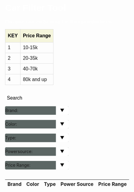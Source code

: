 <meta name="viewport" content="width=device-width, initial-scale=1.0">

<html>
    <h1> Car Filter Tool </h1>
       <p>Find your ideal car by using the filters provided below</p>
          <table id="prices">
            <tr>
                <th>KEY</th>
                <th>Price Range</th>
            </tr>
            <tr>
                <td>1</td>
                <td>10-15k</td>
            </tr>
            <tr>
                <td>2</td>
                <td>20-35k</td>
            </tr>
             <tr>
                <td>3</td>
                <td>40-70k</td>
            </tr>
             <tr>
                <td>4</td>
                <td>80k and up</td>
            </tr>
          </table>
            <br>
            <button class="searchbutton" id="search_button">Search</button>
            <div>
                <br>
                <div class="select">
                    <form>
                    <label for="brand"> Brand:</label>
                        <select name="brand" id="brand">  
                            <option value=""> </option>
                            <option value="Honda">Honda</option>
                            <option value="Hyundai">Hyundai</option>
                            <option value="Toyota">Toyota</option>
                            <option value="Chevrolet">Chevrolet</option>
                            <option value="Lexus">Lexus</option>
                            <option value="Tesla">Tesla</option>
                            <option value="Ferrari">Ferrari</option>
                            <option value="Mercedes">Mercedes</option>
                            <option value="Kia">Kia</option>
                            <option value="Mazda">Mazda</option>
                            <option value="Nissan">Nissan</option>
                            <option value="Jeep">Jeep</option>
                            <option value="Acura">Acura</option>
                            <option value="Dodge">Dodge</option>
                            <option value="Ford">Ford</option>
                            <option value="Subaru">Subaru</option>
                            <option value="Audi">Audi</option>
                            <option value="BMW">BMW</option>
                        </select>
                    </form>
                </div>
                <br>
                <div class="select">
                    <form>
                    <label for="color"> Color:</label>
                        <select name="color" id="color">  
                            <option value=""> </option>
                            <option value="blue">Blue</option>
                            <option value="yellow">Yellow</option>
                            <option value="black">Black</option>
                            <option value="gray">Gray</option>
                            <option value="white">White</option>
                            <option value="red">Red</option>
                            <option value="silver">Silver</option>
                        </select>
                    </form>
                </div>
                <br>
                <div class="select">
                    <form>
                    <label for="type"> Type:</label>
                        <select name="type" id="type">  
                            <option value=""> </option>
                            <option value="suv">SUV</option>
                            <option value="truck">Truck</option>
                            <option value="sedan">Sedan</option>
                            <option value="sports">Sports</option>
                        </select>
                    </form>
                 </div>
                 <br>
                 <div class="select">
                    <form>
                    <label for="powersource"> Powersource:</label>
                        <select name="powersource" id="powersource">
                            <option value=""> </option>  
                            <option value="ice">ICE</option>
                            <option value="hybrid">Hybrid</option>
                            <option value="electric">Electric</option>
                        </select>
                    </form>
                 </div>
                 <br>
                 <div class="select">
                    <form>
                    <label for="pricerange"> Price Range:</label>
                        <select name="pricerange" id="pricerange">  
                            <option value=""> </option>
                            <option value="1">1</option>
                            <option value="2">2</option>
                            <option value="3">3</option>
                            <option value="3">4</option>
                        </select>
                    </form>
                </div>
                <br>
                <table class="table-latitude">
                <thead>
                    <tr>
                        <th>Brand</th>
                        <th>Color</th> 
                        <th>Type</th>
                        <th>Power Source</th>
                        <th>Price Range</th>
                    </tr>
                    </thead>
                     <tbody id="result">
                    </tbody>
                </table>
            </div>
  </html>

<style>
    select {
        -webkit-appearance:none;
        -moz-appearance:none;
        -ms-appearance:none;
        appearance:none;
        outline:0;
        box-shadow:none;
        border:0!important;
        background: #5c6664;
        background-image: none;
    }

    select:: -ms-expand {
        display: none;
    }

    .select {
        position: relative;
        display: flex;
        width: 15em;
        height: 2em;
        line-height: 2;
        background: #5c6664;
        overflow: hidden;
        border-radius: .25em;
    }

    select {
        flex: 1;
        padding: 0 .5em;
        color: #fff;
        cursor: pointer;
        font-size: 1em;
        font-family: "Kanit", sans-serif;
    }

    .select::after {
        content: '\25BC';
        position: absolute;
        top:0;
        right: 0;
        padding: 0 1em;
        background: #fff;
        cursor: pointer;
        pointer-events:none;
        transition: .25s all ease;
        color: black;
    }

    .select:hover::after {
        color: navy;
    }

    .searchbutton {
        background-color: white;
        border-radius: 8px;
        color: black;
        border: none;
        margin: 0;
        font-family: "Kanit", sans-serif;
        font-size: 16px;
    }

    .searchbutton:hover {
        color: rgb(4, 4, 43);
    }

    h1 {
        font-family: "Kanit", sans-serif;
        font-size: 30px;
        color: white;
    }

    p {
        font-family: "Kanit", sans-serif;
        font-size: 15px;
        color: white;
    }

    #prices {
    font-family: "Kanit", sans-serif;
    border-collapse: collapse;
    table-layout: fixed;
    }

    #prices td, #prices th {
    border: 1px solid #ddd;
    padding: 8px;
    }

    #prices th {
    padding-top: 12px;
    padding-bottom: 12px;
    text-align: left;
    background-color: beige;
    color: black;
    }

</style>


<script>
    const btnSearch = document.getElementById("search_button");
    const resultContainer = document.getElementById("result");
    const brand_filter = document.getElementById("brand");
    const color_filter = document.getElementById("color");
    const type_filter = document.getElementById("type");
    const powersource_filter = document.getElementById("powersource");
    const pricerange_filter = document.getElementById("pricerange");

    let all_cars;
    getAllCars();

    btnSearch.addEventListener('click', (event) => {
          console.log("Search Clicked!");
          clearTable();
          
          var car_brand_value = brand_filter.value;
          var car_color_value = color_filter.value; 
          var car_type_value = type_filter.value; //sets variable to the value of the filter that the user selects
          var car_powersource_value = powersource_filter.value;
          var car_pricerange_value = pricerange_filter.value; 

          var car_list = getCarResults(car_brand_value, car_color_value, car_type_value, car_powersource_value, car_pricerange_value); //setting car_list to the result gotten in the function getCarResults

          if (car_list.length === 0) {
            alert('No Cars Found')
            return
          }

          console.log("Filtered cars retrieved!");
          console.log(car_list);
          console.log("Creating table!");

          for (const car of car_list) {
            console.log(car);

            const tr = document.createElement("tr");
        
            const brand_ele = document.createElement("td");
            brand_ele.innerHTML = car.brand;

            const color_ele = document.createElement("td");
            color_ele.innerHTML = car.color;

            const type_ele = document.createElement("td");
            type_ele.innerHTML = car.type;

            const powersource_ele = document.createElement("td");
            powersource_ele.innerHTML = car.powersource;

            const price_ele = document.createElement("td");
            //put if statement here later
            price_ele.innerHTML = car.pricerange;

            // this builds ALL td's (cells) into tr element
            tr.appendChild(brand_ele);
            tr.appendChild(color_ele);
            tr.appendChild(type_ele);
            tr.appendChild(powersource_ele);
            tr.appendChild(price_ele);

            resultContainer.appendChild(tr);
          }
    });

    function clearTable() {
        var tableRows = resultContainer.getElementsByTagName('tr');
        var rowCount = tableRows.length;

        for (var x=rowCount-1; x>=0; x--) {
            resultContainer.removeChild(tableRows[x]);
        }
    }

    function getAllCars() {
        fetch('http://127.0.0.1:8080/api/cars/').then(function(response) {
                return response.json();
            }).then(function(data) {
                console.log(data);
                all_cars = data;
            }).catch(function(err) {
                console.log(err);
            });
    }

    function getCarResults(brand, color, type, powersource, pricerange) {
        var result = [];
        for (const car of all_cars){
              console.log(car);
              console.log("price range from data is:" + car["pricerange"])
              console.log("being compared to:" + pricerange)

            
            if ((car["brand"] === brand || !brand) &&
                (car["color"] === color || !color) &&
                (car["type"] === type || !type) && 
                (car["powersource"] === powersource || !powersource) && 
                (car["pricerange"] === pricerange.toString() || !pricerange)) {
                result.push(car);
            }

        }

        return result;
    }
  </script>

